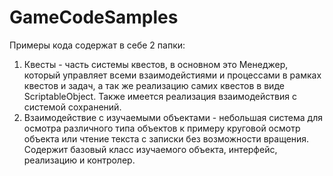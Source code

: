 # GameCodeSamples

Примеры кода содержат в себе 2 папки:
1) Квесты - часть системы квестов, в основном это Менеджер, который управляет всеми взаимодейстиями и процессами в рамках квестов и задач, а так же реализацию самих квестов в виде ScriptableObject. Также имеется реализация взаимодействия с системой сохранений.
2) Взаимодействие с изучаемыми объектами - небольшая система для осмотра различного типа объектов к примеру круговой осмотр объекта или чтение текста с записки без возможности вращения. Содержит базовый класс изучаемого объекта, интерфейс, реализацию и контролер.
